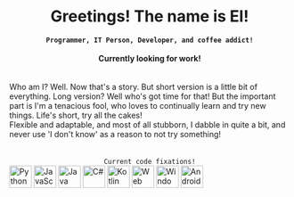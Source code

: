 # <div align="center">Greetings! The name is El!</div>
<div align="center">
  <strong><code>Programmer, IT Person, Developer, and coffee addict!</code></strong>
</div>

<div><br></div>

<div align="center"><strong>Currently looking for work!</strong></div>

</div>
<div><br><br></div>

<div align="centrer">Who am I? Well. Now that's a story. But short version is a little bit of everything. Long version? Well who's got time for that! 
But the important part is I'm a tenacious fool, who loves to continually learn and try new things. Life's short, try all the cakes! <br>Flexible and adaptable, and most of all stubborn, I dabble in quite a bit, and never use 'I don't know' as a reason to not try something!</div>

</div>
<div><br><br></div>

<div align="center"><code>Current code fixations!</code></div>
<img src="https://img.icons8.com/color/48/000000/python--v1.png" alt="Python" width="40" height="40"/>
<img src="https://img.icons8.com/color/48/000000/javascript--v1.png" alt="JavaScript" width="40" height="40"/>
<img src="https://img.icons8.com/color/48/000000/java-coffee-cup-logo--v1.png" alt="Java" width="40" height="40"/>
<img src="https://img.icons8.com/color/48/000000/c-sharp-logo.png" alt="C#" width="40" height="40"/>
<img src="https://img.icons8.com/color/48/000000/kotlin.png" alt="Kotlin" width="40" height="40"/>
<img src="https://img.icons8.com/color/48/000000/html-5--v1.png" alt="Web" width="40" height="40"/>
<img src="https://img.icons8.com/color/48/000000/windows-10.png" alt="Windows" width="40" height="40"/>
<img src="https://img.icons8.com/color/48/000000/android-os.png" alt="Android" width="40" height="40"/>
<!--
**thenameisel/thenameisel** is a ✨ _special_ ✨ repository because its `README.md` (this file) appears on your GitHub profile.

Here are some ideas to get you started:

- 🔭 I’m currently working on ...
- 🌱 I’m currently learning ...
- 👯 I’m looking to collaborate on ...
- 🤔 I’m looking for help with ...
- 💬 Ask me about ...
- 📫 How to reach me: ...
- 😄 Pronouns: ...
- ⚡ Fun fact: ...
-->
